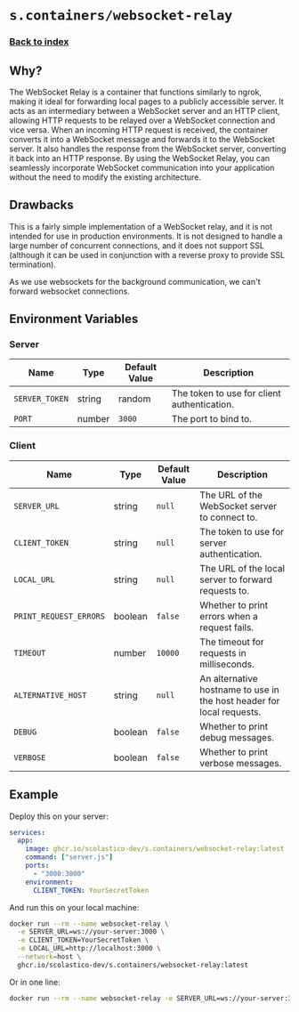 # `s.containers/websocket-relay`

### [Back to index](../../README.md)

## Why?

The WebSocket Relay is a container that functions similarly to ngrok, making it ideal for forwarding local
pages to a publicly accessible server. It acts as an intermediary between a WebSocket server and an HTTP
client, allowing HTTP requests to be relayed over a WebSocket connection and vice versa. When an incoming
HTTP request is received, the container converts it into a WebSocket message and forwards it to the WebSocket
server. It also handles the response from the WebSocket server, converting it back into an HTTP response.
By using the WebSocket Relay, you can seamlessly incorporate WebSocket communication into your application
without the need to modify the existing architecture.

## Drawbacks

This is a fairly simple implementation of a WebSocket relay, and it is not intended for use in production
environments. It is not designed to handle a large number of concurrent connections, and it does not
support SSL (although it can be used in conjunction with a reverse proxy to provide SSL termination).

As we use websockets for the background communication, we can't forward websocket connections.

## Environment Variables

### Server

| Name                       | Type    | Default Value | Description                                                    |
|----------------------------|---------|---------------|----------------------------------------------------------------|
| `SERVER_TOKEN`             | string  | random        | The token to use for client authentication.                    |
| `PORT`                     | number  | `3000`        | The port to bind to.                                           |

### Client

| Name                       | Type    | Default Value | Description                                                           |
|----------------------------|---------|---------------|-----------------------------------------------------------------------|
| `SERVER_URL`               | string  | `null`        | The URL of the WebSocket server to connect to.                        |
| `CLIENT_TOKEN`             | string  | `null`        | The token to use for server authentication.                           |
| `LOCAL_URL`                | string  | `null`        | The URL of the local server to forward requests to.                   |
| `PRINT_REQUEST_ERRORS`     | boolean | `false`       | Whether to print errors when a request fails.                         |
| `TIMEOUT`                  | number  | `10000`       | The timeout for requests in milliseconds.                             |
| `ALTERNATIVE_HOST`         | string  | `null`        | An alternative hostname to use in the host header for local requests. |
| `DEBUG`                    | boolean | `false`       | Whether to print debug messages.                                      |
| `VERBOSE`                  | boolean | `false`       | Whether to print verbose messages.                                    |

## Example

Deploy this on your server:

```yaml
services:
  app:
    image: ghcr.io/scolastico-dev/s.containers/websocket-relay:latest
    command: ["server.js"]
    ports:
      - "3000:3000"
    environment:
      CLIENT_TOKEN: YourSecretToken
```

And run this on your local machine:

```bash
docker run --rm --name websocket-relay \
  -e SERVER_URL=ws://your-server:3000 \
  -e CLIENT_TOKEN=YourSecretToken \
  -e LOCAL_URL=http://localhost:3000 \
  --network=host \
  ghcr.io/scolastico-dev/s.containers/websocket-relay:latest
```

Or in one line:

```bash
docker run --rm --name websocket-relay -e SERVER_URL=ws://your-server:3000 -e CLIENT_TOKEN=YourSecretToken -e LOCAL_URL=http://localhost:3000 --network=host ghcr.io/scolastico-dev/s.containers/websocket-relay:latest
```
